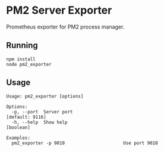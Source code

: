 # PM2 Server Exporter

Prometheus exporter for PM2 process manager.

## Running

    npm install
    node pm2_exporter
    
## Usage

    Usage: pm2_exporter [options]
    
    Options:
      -p, --port  Server port                                        [default: 9116]
      -h, --help  Show help                                                [boolean]
    
    Examples:
      pm2_exporter -p 9010                      Use port 9010
    